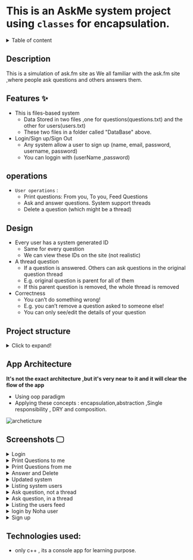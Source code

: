 # This is an **AskMe system project** using `classes` for encapsulation.

<details>
<summary>Table of content</summary>

  - [Description](#description)
  - [Features ✨](#features-)
  - [operations](#operations)
  - [Design](#design)
  - [Project structure](#project-structure)
  - [App Architecture](#app-architecture)
  - [Screenshots 🖵](#screenshots-)
  - [Technologies used:](#technologies-used)

</details>

## Description

This is a simulation of ask.fm site as We all familiar with the ask.fm site ,where people ask questions and others answers them.

## Features ✨

- This is files-based system
  - Data Stored in two files ,one for questions(questions.txt) and the other for users(users.txt)
  - These two files in a folder called "DataBase" above.
- Login/Sign up/Sign Out
  - Any system allow a user to sign up (name, email, password, username, password)
  - You can loggin with (userName ,password)

## operations

- `User operations` :
  - Print questions: From you, To you, Feed Questions
  - Ask and answer questions. System support threads
  - Delete a question (which might be a thread)

## Design

- Every user has a system generated ID
  - Same for every question
  - We can view these IDs on the site (not realistic)
- A thread question
  - If a question is answered. Others can ask questions in the original question thread
  - E.g. original question is parent for all of them
  - If this parent question is removed, the whole thread is removed
- Correctness
  - You can’t do something wrong!
  - E.g. you can’t remove a question asked to someone else!
  - You can only see/edit the details of your question

## Project structure

<details>
<summary>Click to expand!</summary>

```bash
## Project Structure

📦askme-site
 ┣ 📂DataBase
 ┃ ┣ 📜questions.txt
 ┃ ┗ 📜users.txt
 ┣ 📂include
 ┃ ┣ 📜ask_system.h
 ┃ ┣ 📜NoQuestionsException.h
 ┃ ┣ 📜question.h
 ┃ ┣ 📜question_manager.h
 ┃ ┣ 📜user.h
 ┃ ┗ 📜user_manager.h
 ┣ 📂src
 ┃ ┣ 📜ask_system.cpp
 ┃ ┣ 📜main.cpp
 ┃ ┣ 📜question.cpp
 ┃ ┣ 📜question_manager.cpp
 ┃ ┣ 📜user.cpp
 ┃ ┗ 📜user_manager.cpp
 ┣ 📜.gitignore
 ┗ 📜README.md
```

</details>

## App Architecture

**It's not the exact architecture ,but it's very near to it and it will clear the flow of the app**

- Using oop paradigm
- Applying these concepts : encapsulation,abstraction ,Single responsibility , DRY and composition.

![archeticture](https://user-images.githubusercontent.com/77184432/215352431-91a8888c-2864-409f-b374-6595c90a00ec.jpg)

## Screenshots 🖵

<details>
<summary>Login</summary>

![login](https://user-images.githubusercontent.com/77184432/176609043-74a5c95a-0686-479b-b589-f6f389070b36.png)

</details>

<details>
<summary>Print Questions to me</summary>

![Print-questions-to-me](https://user-images.githubusercontent.com/77184432/176609225-4028ceb0-e838-4a09-865f-d7bb34cccc62.png)

</details>

<details>
<summary>Print Questions from me</summary>

![print-questions-from-me](https://user-images.githubusercontent.com/77184432/176609311-3d0d6838-6b8c-482a-82b2-78ff6906aa7d.png)

</details>

<details>
<summary>Answer and Delete</summary>

![answer-and-delete-questions](https://user-images.githubusercontent.com/77184432/176609430-8c6f26a1-9698-4134-a728-751f32348927.png)

</details>

<details>
<summary>Updated system</summary>

![update-system](https://user-images.githubusercontent.com/77184432/176609542-17bddff8-fc7c-4e5d-a6a2-e8b59e2e107a.png)

</details>

<details>
<summary>Listing system users</summary>

![listing system users](https://user-images.githubusercontent.com/77184432/176609632-3f5046f1-2fe5-4a55-9595-59d445bc3679.png)

</details>

<details>
<summary>Ask question, not a thread</summary>

![asking question not a thread](https://user-images.githubusercontent.com/77184432/176609758-d82e43c3-b6b8-49fe-9c82-d6beaee1167c.png)

</details>

<details>
<summary>Ask question, in a thread</summary>

![ask question in a thread](https://user-images.githubusercontent.com/77184432/176609902-65d05356-1edc-4be6-b79c-2b63f199df09.png)

</details>

<details>
<summary>Listing the users feed</summary>

![listing users feed](https://user-images.githubusercontent.com/77184432/176609995-eef3f6b8-a2cd-4bff-87d1-c29af4f92502.png)

</details>

<details>
<summary>login by Noha user</summary>

![loging by another user](https://user-images.githubusercontent.com/77184432/176610183-fb29b01a-d1ca-452c-8f42-0eb6d0c058e9.png)

</details>

<details>
<summary>Sign up</summary>

![signup an account](https://user-images.githubusercontent.com/77184432/176610292-cab690b2-99e9-438c-b298-e8fe229192be.png)

</details>

## Technologies used:

- only c++ , its a console app for learning purpose.
